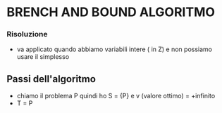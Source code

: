# BRENCH AND BOUND ALGORITMO

### Risoluzione  
- va applicato quando abbiamo variabili intere ( in Z) e non possiamo usare il simplesso  

## Passi dell'algoritmo  
- chiamo il problema P quindi ho S = {P} e v (valore ottimo) = +infinito  
- T = P